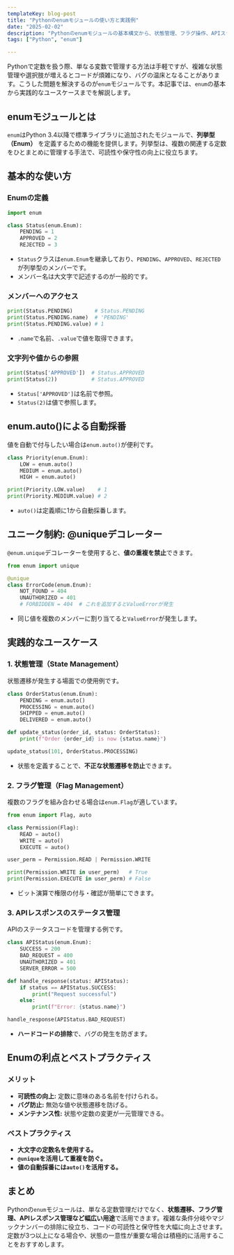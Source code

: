 ```yaml
---
templateKey: blog-post
title: "Pythonのenumモジュールの使い方と実践例"
date: "2025-02-02"
description: "Pythonのenumモジュールの基本構文から、状態管理、フラグ操作、APIステータス管理といった実践的な用途までを体系的に解説します。定数管理を効率化し、状態遷移やデータ整合性を強化するためのベストプラクティスを紹介します。"
tags: ["Python", "enum"]

---
```


Pythonで定数を扱う際、単なる変数で管理する方法は手軽ですが、複雑な状態管理や選択肢が増えるとコードが煩雑になり、バグの温床となることがあります。こうした問題を解決するのが`enum`モジュールです。本記事では、`enum`の基本から実践的なユースケースまでを解説します。

## enumモジュールとは

`enum`はPython 3.4以降で標準ライブラリに追加されたモジュールで、**列挙型（Enum）** を定義するための機能を提供します。列挙型は、複数の関連する定数をひとまとめに管理する手法で、可読性や保守性の向上に役立ちます。

## 基本的な使い方

### Enumの定義

```python
import enum

class Status(enum.Enum):
    PENDING = 1
    APPROVED = 2
    REJECTED = 3
```

- `Status`クラスは`enum.Enum`を継承しており、`PENDING`、`APPROVED`、`REJECTED`が列挙型のメンバーです。
- メンバー名は大文字で記述するのが一般的です。

### メンバーへのアクセス

```python
print(Status.PENDING)       # Status.PENDING
print(Status.PENDING.name)  # 'PENDING'
print(Status.PENDING.value) # 1
```

- `.name`で名前、`.value`で値を取得できます。

### 文字列や値からの参照

```python
print(Status['APPROVED'])  # Status.APPROVED
print(Status(2))           # Status.APPROVED
```

- `Status['APPROVED']`は名前で参照。
- `Status(2)`は値で参照します。

## enum.auto()による自動採番

値を自動で付与したい場合は`enum.auto()`が便利です。

```python
class Priority(enum.Enum):
    LOW = enum.auto()
    MEDIUM = enum.auto()
    HIGH = enum.auto()

print(Priority.LOW.value)    # 1
print(Priority.MEDIUM.value) # 2
```

- `auto()`は定義順に1から自動採番します。

## ユニーク制約: @uniqueデコレーター

`@enum.unique`デコレーターを使用すると、**値の重複を禁止**できます。

```python
from enum import unique

@unique
class ErrorCode(enum.Enum):
    NOT_FOUND = 404
    UNAUTHORIZED = 401
    # FORBIDDEN = 404  # これを追加するとValueErrorが発生
```

- 同じ値を複数のメンバーに割り当てると`ValueError`が発生します。

## 実践的なユースケース

### 1. 状態管理（State Management）

状態遷移が発生する場面での使用例です。

```python
class OrderStatus(enum.Enum):
    PENDING = enum.auto()
    PROCESSING = enum.auto()
    SHIPPED = enum.auto()
    DELIVERED = enum.auto()

def update_status(order_id, status: OrderStatus):
    print(f"Order {order_id} is now {status.name}")

update_status(101, OrderStatus.PROCESSING)
```

- 状態を定義することで、**不正な状態遷移を防止**できます。

### 2. フラグ管理（Flag Management）

複数のフラグを組み合わせる場合は`enum.Flag`が適しています。

```python
from enum import Flag, auto

class Permission(Flag):
    READ = auto()
    WRITE = auto()
    EXECUTE = auto()

user_perm = Permission.READ | Permission.WRITE

print(Permission.WRITE in user_perm)   # True
print(Permission.EXECUTE in user_perm) # False
```

- ビット演算で権限の付与・確認が簡単にできます。

### 3. APIレスポンスのステータス管理

APIのステータスコードを管理する例です。

```python
class APIStatus(enum.Enum):
    SUCCESS = 200
    BAD_REQUEST = 400
    UNAUTHORIZED = 401
    SERVER_ERROR = 500

def handle_response(status: APIStatus):
    if status == APIStatus.SUCCESS:
        print("Request successful")
    else:
        print(f"Error: {status.name}")

handle_response(APIStatus.BAD_REQUEST)
```

- **ハードコードの排除**で、バグの発生を防ぎます。

## Enumの利点とベストプラクティス

### メリット

- **可読性の向上:** 定数に意味のある名前を付けられる。
- **バグ防止:** 無効な値や状態遷移を防げる。
- **メンテナンス性:** 状態や定数の変更が一元管理できる。

### ベストプラクティス

- **大文字の定数名を使用する。**
- **`@unique`を活用して重複を防ぐ。**
- **値の自動採番には`auto()`を活用する。**

## まとめ

Pythonの`enum`モジュールは、単なる定数管理だけでなく、**状態遷移、フラグ管理、APIレスポンス管理など幅広い用途**で活用できます。複雑な条件分岐やマジックナンバーの排除に役立ち、コードの可読性と保守性を大幅に向上させます。定数が3つ以上になる場合や、状態の一意性が重要な場合は積極的に活用することをおすすめします。

